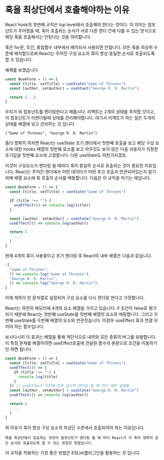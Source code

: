 # 훅을 최상단에서 호출해야하는 이유

React hook의 첫번째 규칙은 top level에서 호출해야 한다는 것이다. 이 의미는 컴포넌트가 주어졌을 때, 훅이 호출되는 순서가 서로 다른 렌더 간에 다를 수 있는 방식으로 해당 훅을 호출해서는 안된다는 것을 의미합니다.

훅은 for문, 조건, 중첩함수 내부에서 배치되서 사용되면 안됩니다.
모든 훅을 최상위 수준에 배치함으로써 React는 주어진 구성 요소의 훅이 항상 동일한 순서로 호출되도록 할 수 있습니다.

예제를 보겠습니다.

```js
const BookForm = () => {
  const [title, setTitle] = useState("Game of Thrones")
  const [author, setAuthor] = useStaet("George R. R. Martin")

  return (...)
}
```

우리가 위 컴포넌트를 렌더링한다고 해봅시다. 리액트는 2개의 상태를 추적할 것이고, 이 컴포넌트가 리렌더될때 상태를 관리해야합니다. 여기서 리액트가 하는 일은 두개의 상태를 배열에 넣고 관리하는 것 입니다.

```
["Game of Thrones", "George R. R. Martin"]
```

좀더 명확히 하자면 React는 useState 초기 렌더에서 첫번째 호출을 보고 해당 구성 요소에 대한 hooks 배열의 첫번째 요소를 보고 아무것도 보지 않은 다음 사용자가 지정한 초기값을 첫번째 요소에 고정합니다. 다른 useState도 마찬가지겠죠.

이것이 구성요소가 렌더링 될 때마다 훅이 동일하 순서로 호출되는 것이 중요한 이유입니다. React는 주어진 렌더에서 어떤 데이터가 어떤 후크 호출과 연관되어있는지 알기 위해 배열 요소에 훅 호출의 순서를 매핑합니다. 다음은 이 규칙을 어기는 예입니다.

```js
const BookForm = () => {
  const [title, setTitle] = useState("Game of Thrones")

  if (title !== "") {
    useEffect(() => console.log(title))
  }

  const [author, setAuthor] = useState("George R. R. Martin")
  useEffect(() => console.log(author))

  return (
    ...
  )
}
```

현재 4개의 훅이 사용중이고 초기 렌더링 후 React의 내부 배열은 다음과 같습니다.

```js
;[
  "Game of Thrones",
  () => console.log("Game of Thrones"),
  "George R. R. Martin",
  () => console.log("George R. R. Martin"),
]
```

이제 제목이 빈 문자열로 설정되어 구성 요소를 다시 렌더링 한다고 가정합니다.

React는 여전히 메모리에 4개의 요소 배열을 가지고 있습니다. if 조건이 false로 평가 되기 때문에 React는 첫번째 useState를 첫번째 배열의 요소와 매핑합니다. 그리고 두번째 useState를 두번째 배열의 요소와 연관짓습니다. 이경우 useEffect 훅과 연결 되어야 하는 함수입니다.

보시다시피 이 효과는 배열을 통해 계단식으로 내려와 모든 종류의 버그를 유발합니다.
이 특정 문제를 해결하려면 useEffect호출에 전달된 함수의 본문으로 조건을 이동하기만 하면 됩니다.

```js
const BookForm = () => {
  const [title, setTitle] = useState("Game of Thrones")
  useEffect(() => {
    if (title !== "") {
      console.log(title)
    }
  }) // useEffect 두번째 인자 없으면 렌더링 될 때 마다 매번 실행됨
  const [author, setAuthor] = useState("George R. R. Martin")
  useEffect(() => console.log(author))

  return (
    ...
  )
}
```

위 이유가 훅이 항상 구성 요소의 최상단 수준에서 호출되어야 하는 이유입니다.

`훅을 최상단에서 호출하는 것만이 컴포넌트가 렌더링 될 때 마다 React가 각 훅이 정확히 같은 순서로 호출되도록 할 수 있는 유일한 방법입니다.`

이 규칙을 적용하는 가장 좋은 방법은 ESLint플러그인을 활용하는 것 입니다.
